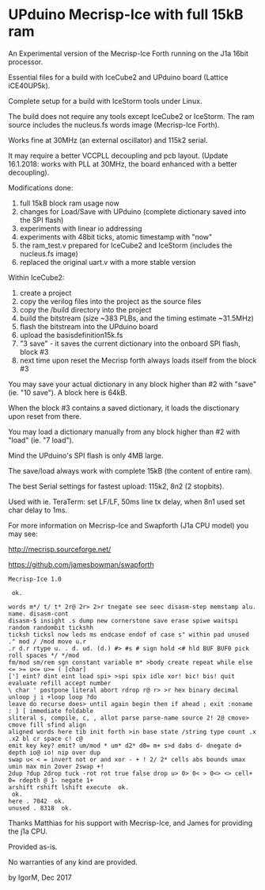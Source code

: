 # UPduino Mecrisp-Ice with full 15kB ram


An Experimental version of the Mecrisp-Ice Forth running on the J1a 16bit processor.

Essential files for a build with IceCube2 and UPduino board (Lattice iCE40UP5k).

Complete setup for a build with IceStorm tools under Linux.

The build does not require any tools except IceCube2 or IceStorm. The ram source
includes the nucleus.fs words image (Mecrisp-Ice Forth).

Works fine at 30MHz (an external oscillator) and 115k2 serial.

It may require a better VCCPLL decoupling and pcb layout.
(Update 16.1.2018: works with PLL at 30MHz, the board enhanced with a better decoupling).

Modifications done:
1. full 15kB block ram usage now
2. changes for Load/Save with UPduino (complete dictionary saved into the SPI flash)
3. experiments with linear io addressing
4. experiments with 48bit ticks, atomic timestamp with "now"
5. the ram_test.v prepared for IceCube2 and IceStorm (includes the nucleus.fs image)
6. replaced the original uart.v with a more stable version

Within IceCube2:
1. create a project
2. copy the verilog files into the project as the source files
3. copy the /build directory into the project
4. build the bitstream (size ~383 PLBs, and the timing estimate ~31.5MHz)
5. flash the bitstream into the UPduino board
6. upload the basisdefinition15k.fs
7. "3 save" - it saves the current dictionary into the onboard SPI flash, block #3
8. next time upon reset the Mecrisp forth always loads itself from the block #3

You may save your actual dictionary in any block higher than #2 with "save" (ie. "10 save").
A block here is 64kB.

When the block #3 contains a saved dictionary, it loads the disctionary upon reset from there.

You may load a dictionary manually from any block higher than #2 with "load" (ie. "7 load").

Mind the UPduino's SPI flash is only 4MB large.

The save/load always work with complete 15kB (the content of entire ram).

The best Serial settings for fastest upload: 115k2, 8n2 (2 stopbits).

Used with ie. TeraTerm: set LF/LF, 50ms line tx delay, when 8n1 used set char delay to 1ms.

For more information on Mecrisp-Ice and Swapforth (J1a CPU model) you may see:

http://mecrisp.sourceforge.net/

https://github.com/jamesbowman/swapforth
```
Mecrisp-Ice 1.0

 ok.
 
words m*/ t/ t* 2r@ 2r> 2>r tnegate see seec disasm-step memstamp alu. name. disasm-cont 
disasm-$ insight .s dump new cornerstone save erase spiwe waitspi random randombit tickshh 
ticksh ticksl now leds ms endcase endof of case s" within pad unused ." mod / /mod move u.r 
.r d.r rtype u. . d. ud. (d.) #> #s # sign hold <# hld BUF BUF0 pick roll spaces */ */mod 
fm/mod sm/rem sgn constant variable m* >body create repeat while else <= >= u<= u>= ( [char] 
['] eint? dint eint load spi> >spi spix idle xor! bic! bis! quit evaluate refill accept number 
\ char ' postpone literal abort rdrop r@ r> >r hex binary decimal unloop j i +loop loop ?do 
leave do recurse does> until again begin then if ahead ; exit :noname : ] [ immediate foldable 
sliteral s, compile, c, , allot parse parse-name source 2! 2@ cmove> cmove fill sfind align 
aligned words here tib init forth >in base state /string type count .x .x2 bl cr space c! c@ 
emit key key? emit? um/mod * um* d2* d0= m+ s>d dabs d- dnegate d+ depth io@ io! nip over dup 
swap u< < = invert not or and xor - + ! 2/ 2* cells abs bounds umax umin max min 2over 2swap +! 
2dup ?dup 2drop tuck -rot rot true false drop u> 0> 0< > 0<> <> cell+ 0= rdepth @ 1- negate 1+ 
arshift rshift lshift execute  ok.
 ok.
here . 7042  ok.
unused . 8318  ok.
```

Thanks Matthias for his support with Mecrisp-Ice, and James for providing the j1a CPU.

Provided as-is.

No warranties of any kind are provided.

by IgorM, Dec 2017

